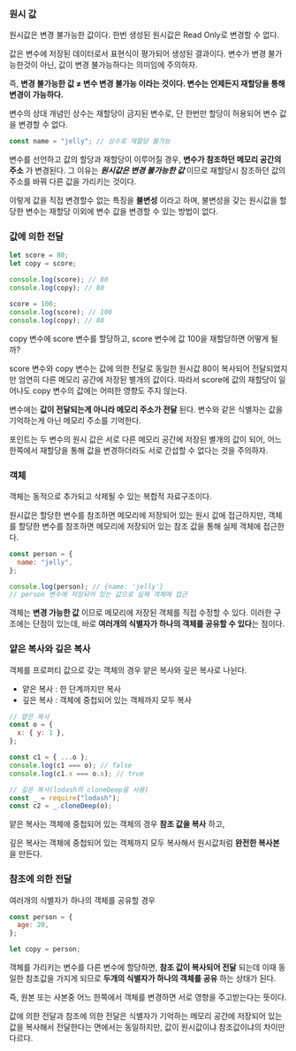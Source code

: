 ### 원시 값

원시값은 변경 불가능한 값이다. 한번 생성된 원시값은 Read Only로 변경할 수 없다.

값은 변수에 저장된 데이터로서 표현식이 평가되어 생성된 결과이다. 변수가 변경 불가능한것이 아닌, 값이 변경 불가능하다는 의미임에 주의하자.

즉, **변경 불가능한 값 ≠ 변수 변경 불가능 이라는 것이다. 변수는 언제든지 재할당을 통해 변경이 가능하다.**

변수의 상대 개념인 상수는 재할당이 금지된 변수로, 단 한번만 할당이 허용되어 변수 값을 변경할 수 없다.

```jsx
const name = "jelly"; // 상수로 재할당 불가능
```

변수를 선언하고 값의 할당과 재할당이 이루어질 경우, **변수가 참조하던 메모리 공간의 주소** 가 변경된다. 그 이유는 **_원시값은 변경 불가능한 값_** 이므로 재할당시 참조하던 값의 주소를 바꿔 다른 값을 가리키는 것이다.

이렇게 값을 직접 변경할수 없는 특징을 **불변성** 이라고 하며, 불변성을 갖는 원시값을 할당한 변수는 재할당 이외에 변수 값을 변경할 수 있는 방법이 없다.

### 값에 의한 전달

```jsx
let score = 80;
let copy = score;

console.log(score); // 80
console.log(copy); // 80

score = 100;
console.log(score); // 100
console.log(copy); // 80
```

copy 변수에 score 변수를 할당하고, score 변수에 값 100을 재할당하면 어떻게 될까?

score 변수와 copy 변수는 값에 의한 전달로 동일한 원시값 80이 복사되어 전달되었지만 엄연히 다른 메모리 공간에 저장된 별개의 값이다. 따라서 score에 값의 재할당이 일어나도 copy 변수의 값에는 어떠한 영향도 주지 않는다.

변수에는 **값이 전달되는게 아니라 메모리 주소가 전달** 된다. 변수와 같은 식별자는 값을 기억하는게 아닌 메모리 주소를 기억한다.

포인트는 두 변수의 원시 값은 서로 다른 메모리 공간에 저장된 별개의 값이 되어, 어느 한쪽에서 재할당을 통해 값을 변경하더라도 서로 간섭할 수 없다는 것을 주의하자.

### 객체

객체는 동적으로 추가되고 삭제될 수 있는 복합적 자료구조이다.

원시값은 할당한 변수를 참조하면 메모리에 저장되어 있는 원시 값에 접근하지만, 객체를 할당한 변수를 참조하면 메모리에 저장되어 있는 참조 값을 통해 실제 객체에 접근한다.

```jsx
const person = {
  name: "jelly",
};

console.log(person); // {name: 'jelly'}
// person 변수에 저장되어 있는 값으로 실제 객체에 접근
```

객체는 **변경 가능한 값** 이므로 메모리에 저장된 객체를 직접 수정할 수 있다. 이러한 구조에는 단점이 있는데, 바로 **여러개의 식별자가 하나의 객체를 공유할 수 있다**는 점이다.

### 얕은 복사와 깊은 복사

객체를 프로퍼티 값으로 갖는 객체의 경우 얕은 복사와 깊은 복사로 나뉜다.

- 얕은 복사 : 한 단계까지만 복사
- 깊은 복사 : 객체에 중첩되어 있는 객체까지 모두 복사

```jsx
// 얕은 복사
const o = {
  x: { y: 1 },
};

const c1 = { ...o };
console.log(c1 === o); // false
console.log(c1.x === o.x); // true

// 깊은 복사(lodash의 cloneDeep을 사용)
const _ = require("lodash");
const c2 = _.cloneDeep(o);
```

얕은 복사는 객체에 중첩되어 있는 객체의 경우 **참조 값을 복사** 하고,

깊은 복사는 객체에 중첩되어 있는 객체까지 모두 복사해서 원시값처럼 **완전한 복사본** 을 만든다.

### 참조에 의한 전달

여러개의 식별자가 하나의 객체를 공유할 경우

```jsx
const person = {
  age: 20,
};

let copy = person;
```

객체를 가리키는 변수를 다른 변수에 할당하면, **참조 값이 복사되어 전달** 되는데 이때 동일한 참조값을 가지게 되므로 **두개의 식별자가 하나의 객체를 공유** 하는 상태가 된다.

즉, 원본 또는 사본중 어느 한쪽에서 객체를 변경하면 서로 영향을 주고받는다는 뜻이다.

값에 의한 전달과 참조에 의한 전달은 식별자가 기억하는 메모리 공간에 저장되어 있는 값을 복사해서 전달한다는 면에서는 동일하지만, 값이 원시값이냐 참조값이냐의 차이만 다르다.
